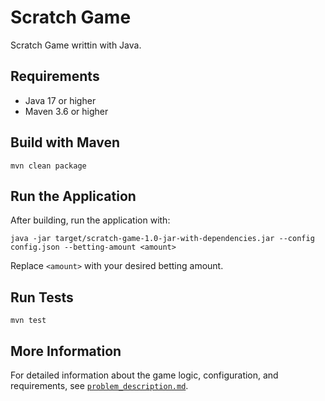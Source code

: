 # Scratch Game

Scratch Game writtin with Java. 

## Requirements

- Java 17 or higher
- Maven 3.6 or higher

## Build with Maven

```
mvn clean package
```

## Run the Application

After building, run the application with:

```
java -jar target/scratch-game-1.0-jar-with-dependencies.jar --config config.json --betting-amount <amount>
```
Replace `<amount>` with your desired betting amount.

## Run Tests

```
mvn test
```

## More Information

For detailed information about the game logic, configuration, and requirements, see [`problem_description.md`](problem_description.md). 